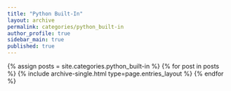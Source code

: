 ```yaml
---
title: "Python Built-In"
layout: archive
permalink: categories/python_built-in
author_profile: true
sidebar_main: true
published: true
---
```


{% assign posts = site.categories.python_built-in %}
{% for post in posts %} {% include archive-single.html type=page.entries_layout %} {% endfor %}